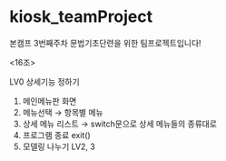 # kiosk_teamProject
본캠프 3번째주차 문법기초단련을 위한 팀프로젝트입니다! 

<16조>

LV0 상세기능 정하기
1. 메인메뉴판 화면
2. 메뉴선택 → 항목별 메뉴 
3. 상세 메뉴 리스트 → switch문으로 상세 메뉴들의 종류대로
4. 프로그램 종료 exit() 
5. 모델링 나누기 LV2, 3
